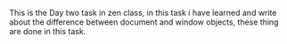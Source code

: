 This is the Day two task in zen class, in this task i have learned and write about the difference between document and window objects, these thing are done in this task.